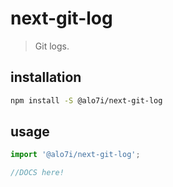 # next-git-log
> Git logs.

## installation
```bash
npm install -S @alo7i/next-git-log
```

## usage
```js
import '@alo7i/next-git-log';

//DOCS here!
```
